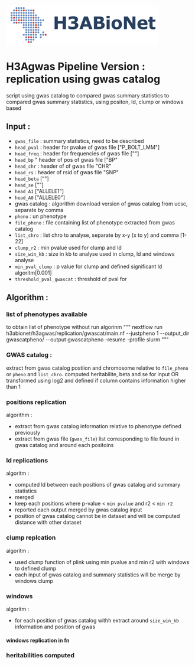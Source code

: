 <img src="../../auxfiles/H3ABioNetlogo2.jpg"/>

# H3Agwas Pipeline Version : replication using gwas catalog
script using gwas catalog to compared gwas summary statistics to compared gwas summary statistics, using positon, ld, clump or windows based


## Input :
 * `gwas_file` : summary statistics, need to be described
  * `head_pval` : header for pvalue of gwas file ["P_BOLT_LMM"]
  * `head_freq`  :  header for frequencies of gwas file [""]
  * `head_bp` " header of pos of gwas file ["BP"
  * `head_chr` : header of of gwas file "CHR"
  * `head_rs` : header of rsid of gwas file "SNP"
  * `head_beta`  [""]
  * `head_se` [""]
  * `head_A1` ["ALLELE1"]
  * `head_A0` ["ALLELE0"]
 *  gwas catalog : algorithm download version of gwas catalog from ucsc, separate by comma
  * `pheno` : un phenotype
  * `file_pheno` : file containing list of phenotype extracted from gwas catalog
  * `list_chro` : list chro to analyse, separate by x-y (x to y) and comma [1-22]
 * `clump_r2` : min pvalue used for clump and ld 
 * `size_win_kb` : size in kb to analyse used in clump, ld and windows analyse
 * `min_pval_clump` :  p value for clump and defined significant ld algoritm[0.001]
 * `threshold_pval_gwascat` : threshold of pval for 

## Algorithm :
### list of phenotypes available
to obtain list of phenotype without run algorinm
"""
nextflow run h3abionet/h3agwas/replication/gwascat/main.nf --justpheno 1 --output_dir gwascatpheno/ --output gwascatpheno -resume -profile slurm
"""

### GWAS catalog :
extract from gwas catalog postiion and chromosome relative to `file_pheno` or `pheno` and `list_chro`. computed heritabilite, beta and se for input
OR transformed using log2 and defined if column contains information higher than 1


### positions replication
algorithm :

* extract from gwas catalog information relative to phenotype defined previously
* extract from gwas file (`gwas_file`) list corresponding to file found in gwas catalog and around each positoins  

### ld replications 
algoritm :
* computed ld between each positions of gwas catalog and summary statistics
* merged 
* keep each positions where p-value < `min pvalue` and r2 < `min r2`
* reported each output merged by gwas catalog input
* position of gwas catalog cannot be in dataset and will be computed distance with other dataset
### clump replcation 
algoritm :
* used clump function of  plink using min pvalue and min r2 with windows to defined clump
* each input of gwas catalog and summary statistics will be merge by windows clump

### windows
algoritm :
* for each position of gwas catalog withh extract around  `size_win_kb` information and position of gwas

#### windows replication in fn
### heritabilities computed





